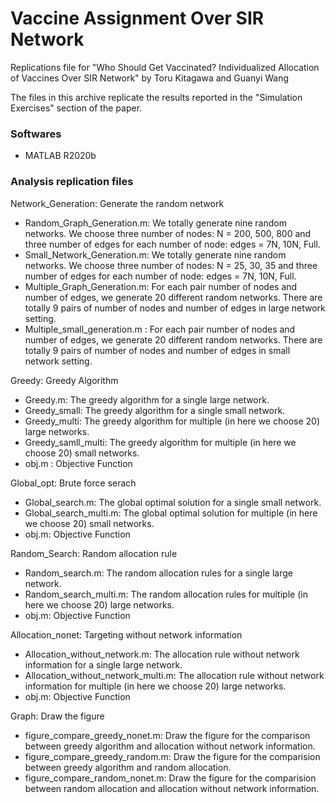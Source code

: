 # Vaccine Assignment Over SIR Network

Replications file for "Who Should Get Vaccinated? Individualized Allocation of Vaccines Over SIR Network" by Toru Kitagawa and Guanyi Wang

The files in this archive replicate the results reported in the "Simulation Exercises" section of the paper.

### Softwares

- MATLAB R2020b

### Analysis replication files

Network_Generation: Generate the random network

- Random_Graph_Generation.m: We totally generate nine random networks. We choose three number of nodes: N = 200, 500, 800 and three number of edges for each number of node: edges = 7N, 10N, Full.
- Small_Network_Generation.m: We totally generate nine random networks. We choose three number of nodes: N = 25, 30, 35 and three number of edges for each number of node: edges = 7N, 10N, Full.
- Multiple_Graph_Generation.m: For each pair number of nodes and number of edges, we generate 20 different random networks. There are totally 9 pairs of number of nodes and number of edges in large network setting. 
- Multiple_small_generation.m : For each pair number of nodes and number of edges, we generate 20 different random networks. There are totally 9 pairs of number of nodes and number of edges in small network setting. 

Greedy: Greedy Algorithm

- Greedy.m: The greedy algorithm for a single large network.
- Greedy_small: The greedy algorithm for a single small network.
- Greedy_multi: The greedy algorithm for multiple (in here we choose 20) large networks.
- Greedy_samll_multi: The greedy algorithm for multiple (in here we choose 20) small networks.
- obj.m : Objective Function

Global_opt: Brute force serach

- Global_search.m: The global optimal solution for a single small network.
- Global_search_multi.m: The global optimal solution for multiple (in here we choose 20) small networks.
- obj.m: Objective Function

Random_Search: Random allocation rule

- Random_search.m: The random allocation rules for a single large network.
- Random_search_multi.m:  The random allocation rules for multiple (in here we choose 20) large networks.
- obj.m: Objective Function

Allocation_nonet: Targeting without network information

- Allocation_without_network.m: The allocation rule without network information for a single large network.
- Allocation_without_network_multi.m: The allocation rule without network information for multiple (in here we choose 20) large networks.
- obj.m: Objective Function

Graph: Draw the figure

- figure_compare_greedy_nonet.m: Draw the figure for the comparison between greedy algorithm and allocation without network information.
- figure_compare_greedy_random.m: Draw the figure for the comparision between greedy algorithm and random allocation.
- figure_compare_random_nonet.m: Draw the figure for the comparision between random allocation and allocation without network information.
